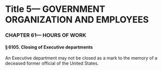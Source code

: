 
# Title 5— GOVERNMENT ORGANIZATION AND EMPLOYEES
### CHAPTER 61— HOURS OF WORK
#### § 6105. Closing of Executive departments

An Executive department may not be closed as a mark to the memory of a deceased former official of the United States.
